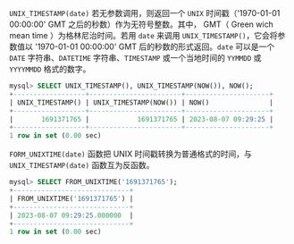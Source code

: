 `UNIX_TIMESTAMP(date)` 若无参数调用，则返回一个 `UNIX` 时间戳（'1970-01-01 00:00:00' GMT 之后的秒数）作为无符号整数。其中， GMT（ Green wich mean time ）为格林尼治时间。若用 `date` 来调用 `UNIX_TIMESTAMP()`，它会将参数值以 '1970-01-01 00:00:00' GMT 后的秒数的形式返回。`date` 可以是一个 `DATE` 字符串、`DATETIME` 字符串、`TIMESTAMP` 或一个当地时间的 `YYMMDD` 或 `YYYYMMDD` 格式的数字。

```sql
mysql> SELECT UNIX_TIMESTAMP(), UNIX_TIMESTAMP(NOW()), NOW();
+------------------+-----------------------+---------------------+
| UNIX_TIMESTAMP() | UNIX_TIMESTAMP(NOW()) | NOW()               |
+------------------+-----------------------+---------------------+
|       1691371765 |            1691371765 | 2023-08-07 09:29:25 |
+------------------+-----------------------+---------------------+
1 row in set (0.00 sec)
```

`FORM_UNIXTIME(date)` 函数把 UNIX 时间戳转换为普通格式的时间，与 `UNIX_TIMESTAMP(date)` 函数互为反函数。

```sql
mysql> SELECT FROM_UNIXTIME('1691371765');
+-----------------------------+
| FROM_UNIXTIME('1691371765') |
+-----------------------------+
| 2023-08-07 09:29:25.000000  |
+-----------------------------+
1 row in set (0.00 sec)
```


